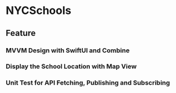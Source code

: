 # NYCSchools


## Feature

### MVVM Design with SwiftUI and Combine
### Display the School Location with Map View
### Unit Test for API Fetching, Publishing and Subscribing
